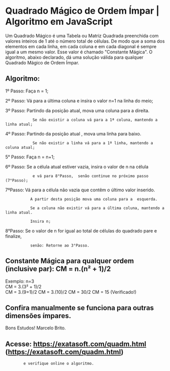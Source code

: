 # Quadrado Mágico de Ordem Ímpar | Algoritmo em JavaScript

Um Quadrado Mágico é uma Tabela ou Matriz Quadrada preenchida com valores inteiros de 1 até o número total de células.
De modo que a soma dos elementos em cada linha, em cada coluna e em cada diagonal é sempre igual a um mesmo valor.
Esse valor é chamado "Constante Mágica".
O algoritmo, abaixo declarado, dá uma solução válida para qualquer Quadrado Mágico de Ordem Ímpar.

## Algoritmo:

1º Passo: Faça n = 1;

2º Passo: Vá para a última coluna e insira o  valor n=1 na linha do meio;

3º Passo: Partindo da posição atual, mova uma coluna para a direita.

                Se não existir a coluna vá para a 1ª coluna, mantendo a linha atual;
                
4º Passo: Partindo da posição atual , mova uma linha para baixo. 

                Se não existir a linha vá para a 1ª linha, mantendo a coluna atual;
                
5° Passo: Faça n = n+1;

6º Passo: Se a célula atual estiver vazia, insira o valor de n na célula

                e vá para 8°Passo,  senão continue no próximo passo (7°Passo);
                
7ºPasso: Vá para a célula não vazia que contêm o último valor  inserido.

               A partir desta posição mova uma coluna para a  esquerda.
               
               Se a coluna não existir vá para a última coluna, mantendo a linha atual.
               
               Insira n;
                
8°Passo: Se o valor de n for igual ao total de células do quadrado pare e finalize,

               senão: Retorne ao 3°Passo.
              

## Constante Mágica para qualquer ordem (inclusive par): CM = n.(n² + 1)/2  

Exemplo: n=3  
CM = 3.(3² + 1)/2  
CM = 3.(9+1)/2
CM = 3.(10)/2 
CM = 30/2
CM = 15 (Verificado!)   

## Confira manualmente se funciona para outras dimensões ímpares.
  Bons Estudos!
     Marcelo Brito.

## Acesse: https://exatasoft.com/quadm.html (https://exatasoft.com/quadm.html) 
            e verifique online o algoritmo.
